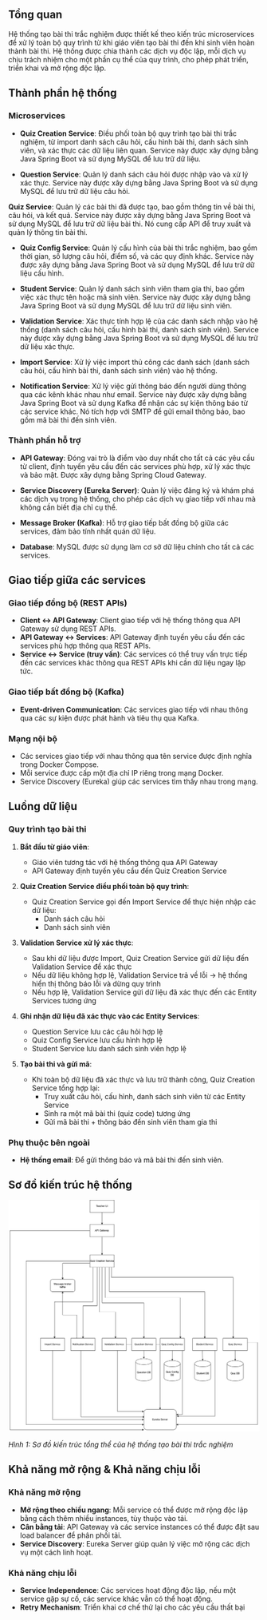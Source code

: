 ## Tổng quan
Hệ thống tạo bài thi trắc nghiệm được thiết kế theo kiến trúc microservices để xử lý toàn bộ quy trình từ khi giáo viên tạo bài thi đến khi sinh viên hoàn thành bài thi. Hệ thống được chia thành các dịch vụ độc lập, mỗi dịch vụ chịu trách nhiệm cho một phần cụ thể của quy trình, cho phép phát triển, triển khai và mở rộng độc lập.

## Thành phần hệ thống

### Microservices

- **Quiz Creation Service**: Điều phối toàn bộ quy trình tạo bài thi trắc nghiệm, từ import danh sách câu hỏi, cấu hình bài thi, danh sách sinh viên, và xác thực các dữ liệu liên quan. Service này được xây dựng bằng Java Spring Boot và sử dụng MySQL để lưu trữ dữ liệu.

- **Question Service**: Quản lý danh sách câu hỏi được nhập vào và xử lý xác thực. Service này được xây dựng bằng Java Spring Boot và sử dụng MySQL để lưu trữ dữ liệu câu hỏi.

 **Quiz Service**: Quản lý các bài thi đã được tạo, bao gồm thông tin về bài thi, câu hỏi, và kết quả. Service này được xây dựng bằng Java Spring Boot và sử dụng MySQL để lưu trữ dữ liệu bài thi. Nó cung cấp API để truy xuất và quản lý thông tin bài thi.

- **Quiz Config Service**: Quản lý cấu hình của bài thi trắc nghiệm, bao gồm thời gian, số lượng câu hỏi, điểm số, và các quy định khác. Service này được xây dựng bằng Java Spring Boot và sử dụng MySQL để lưu trữ dữ liệu cấu hình.

- **Student Service**: Quản lý danh sách sinh viên tham gia thi, bao gồm việc xác thực tên hoặc mã sinh viên. Service này được xây dựng bằng Java Spring Boot và sử dụng MySQL để lưu trữ dữ liệu sinh viên.

- **Validation Service**: Xác thực tính hợp lệ của các danh sách nhập vào hệ thống (danh sách câu hỏi, cấu hình bài thi, danh sách sinh viên). Service này được xây dựng bằng Java Spring Boot và sử dụng MySQL để lưu trữ dữ liệu xác thực.

- **Import Service**: Xử lý việc import thủ công các danh sách (danh sách câu hỏi, cấu hình bài thi, danh sách sinh viên) vào hệ thống. 

- **Notification Service**: Xử lý việc gửi thông báo đến người dùng thông qua các kênh khác nhau như email. Service này được xây dựng bằng Java Spring Boot và sử dụng Kafka để nhận các sự kiện thông báo từ các service khác. Nó tích hợp với SMTP để gửi email thông báo, bao gồm mã bài thi đến sinh viên.

### Thành phần hỗ trợ

- **API Gateway**: Đóng vai trò là điểm vào duy nhất cho tất cả các yêu cầu từ client, định tuyến yêu cầu đến các services phù hợp, xử lý xác thực và bảo mật. Được xây dựng bằng Spring Cloud Gateway.

- **Service Discovery (Eureka Server)**: Quản lý việc đăng ký và khám phá các dịch vụ trong hệ thống, cho phép các dịch vụ giao tiếp với nhau mà không cần biết địa chỉ cụ thể.

- **Message Broker (Kafka)**: Hỗ trợ giao tiếp bất đồng bộ giữa các services, đảm bảo tính nhất quán dữ liệu.

- **Database**: MySQL được sử dụng làm cơ sở dữ liệu chính cho tất cả các services.

## Giao tiếp giữa các services

### Giao tiếp đồng bộ (REST APIs)

- **Client <-> API Gateway**: Client giao tiếp với hệ thống thông qua API Gateway sử dụng REST APIs.
- **API Gateway <-> Services**: API Gateway định tuyến yêu cầu đến các services phù hợp thông qua REST APIs.
- **Service <-> Service (truy vấn)**: Các services có thể truy vấn trực tiếp đến các services khác thông qua REST APIs khi cần dữ liệu ngay lập tức.

### Giao tiếp bất đồng bộ (Kafka)

- **Event-driven Communication**: Các services giao tiếp với nhau thông qua các sự kiện được phát hành và tiêu thụ qua Kafka.

### Mạng nội bộ

- Các services giao tiếp với nhau thông qua tên service được định nghĩa trong Docker Compose.
- Mỗi service được cấp một địa chỉ IP riêng trong mạng Docker.
- Service Discovery (Eureka) giúp các services tìm thấy nhau trong mạng.

## Luồng dữ liệu 

### Quy trình tạo bài thi

1. **Bắt đầu từ giáo viên**:
   - Giáo viên tương tác với hệ thống thông qua API Gateway
   - API Gateway định tuyến yêu cầu đến Quiz Creation Service

2. **Quiz Creation Service điều phối toàn bộ quy trình**:
   - Quiz Creation Service gọi đến Import Service để thực hiện nhập các dữ liệu:
     - Danh sách câu hỏi
     - Danh sách sinh viên

3. **Validation Service xử lý xác thực**:
   - Sau khi dữ liệu được Import, Quiz Creation Service gửi dữ liệu đến Validation Service để xác thực
   - Nếu dữ liệu không hợp lệ, Validation Service trả về lỗi → hệ thống hiển thị thông báo lỗi và dừng quy trình
   - Nếu hợp lệ, Validation Service gửi dữ liệu đã xác thực đến các Entity Services tương ứng

4. **Ghi nhận dữ liệu đã xác thực vào các Entity Services**:
   - Question Service lưu các câu hỏi hợp lệ
   - Quiz Config Service lưu cấu hình hợp lệ
   - Student Service lưu danh sách sinh viên hợp lệ

5. **Tạo bài thi và gửi mã**:
   - Khi toàn bộ dữ liệu đã xác thực và lưu trữ thành công, Quiz Creation Service tổng hợp lại:
     - Truy xuất câu hỏi, cấu hình, danh sách sinh viên từ các Entity Service
     - Sinh ra một mã bài thi (quiz code) tương ứng
     - Gửi mã bài thi + thông báo đến sinh viên tham gia thi

### Phụ thuộc bên ngoài

- **Hệ thống email**: Để gửi thông báo và mã bài thi đến sinh viên.

## Sơ đồ kiến trúc hệ thống

![Kiến trúc hệ thống tạo bài thi trắc nghiệm](./asset/system-architecture.png)

*Hình 1: Sơ đồ kiến trúc tổng thể của hệ thống tạo bài thi trắc nghiệm*

## Khả năng mở rộng & Khả năng chịu lỗi

### Khả năng mở rộng

- **Mở rộng theo chiều ngang**: Mỗi service có thể được mở rộng độc lập bằng cách thêm nhiều instances, tùy thuộc vào tải.
- **Cân bằng tải**: API Gateway và các service instances có thể được đặt sau load balancer để phân phối tải.
- **Service Discovery**: Eureka Server giúp quản lý việc mở rộng các dịch vụ một cách linh hoạt.

### Khả năng chịu lỗi

- **Service Independence**: Các services hoạt động độc lập, nếu một service gặp sự cố, các service khác vẫn có thể hoạt động.
- **Retry Mechanism**: Triển khai cơ chế thử lại cho các yêu cầu thất bại
